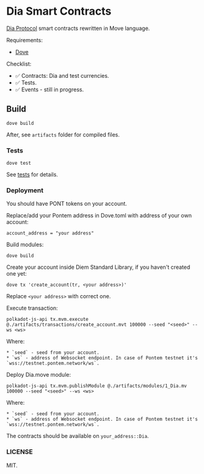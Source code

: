 # Dia Smart Contracts

[Dia Protocol](https://www.diadata.org/) smart contracts rewritten in Move language.

Requirements:

* [Dove](https://github.com/pontem-network/move-tools)

Checklist:

* ✅ Contracts: Dia and test currencies.
* ✅ Tests.
* ✅ Events - still in progress.

## Build

    dove build

After, see `artifacts` folder for compiled files.

### Tests

    dove test

See [tests](./tests/dia_test.move) for details.

### Deployment

You should have PONT tokens on your account.

Replace/add your Pontem address in Dove.toml with address of your own account:

    account_address = "your address"

Build modules:

    dove build

Create your account inside Diem Standard Library, if you haven't created one yet:

    dove tx 'create_account(tr, <your address>)'

Replace `<your address>` with correct one.

Execute transaction:

    polkadot-js-api tx.mvm.execute @./artifacts/transactions/create_account.mvt 100000 --seed "<seed>" --ws <ws>

Where:

    * `seed` - seed from your account.
    * `ws` - address of Websocket endpoint. In case of Pontem testnet it's `wss://testnet.pontem.network/ws`.


Deploy Dia.move module:

    polkadot-js-api tx.mvm.publishModule @./artifacts/modules/1_Dia.mv 100000 --seed "<seed>" --ws <ws>

Where:

    * `seed` - seed from your account.
    * `ws` - address of Websocket endpoint. In case of Pontem testnet it's `wss://testnet.pontem.network/ws`.

The contracts should be available on `your_address::Dia`.

### LICENSE 

MIT.
